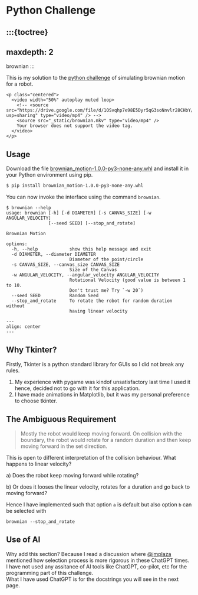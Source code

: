 # Python Challenge

:::{toctree}
---
maxdepth: 2
---

brownian
:::

This is my solution to the [python challenge](https://drive.google.com/file/d/1Mzr-jGvwCpuZoFKmvjXzJxTfjbf2K16w/view) of simulating brownian motion for a robot.

```{raw} html
<p class="centered">
  <video width="50%" autoplay muted loop>
    <!-- <source src="https://drive.google.com/file/d/1OSvqhp7e98E5Dyr5qG3soNnvlr28CHbY/view?usp=sharing" type="video/mp4" /> -->
    <source src="_static/brownian.mkv" type="video/mp4" />
    Your browser does not support the video tag.
  </video>
</p>
```

## Usage

Download the file [brownian_motion-1.0.0-py3-none-any.whl]() and install it in your Python environment using pip.

```bash
$ pip install brownian_motion-1.0.0-py3-none-any.whl
```

You can now invoke the interface using the command `brownian`.

```
$ brownian --help
usage: brownian [-h] [-d DIAMETER] [-s CANVAS_SIZE] [-w ANGULAR_VELOCITY]
                [--seed SEED] [--stop_and_rotate]

Brownian Motion

options:
  -h, --help            show this help message and exit
  -d DIAMETER, --diameter DIAMETER
                        Diameter of the point/circle
  -s CANVAS_SIZE, --canvas_size CANVAS_SIZE
                        Size of the Canvas
  -w ANGULAR_VELOCITY, --angular_velocity ANGULAR_VELOCITY
                        Rotational Velocity (good value is between 1 to 10.
                        Don't trust me? Try `-w 20`)
  --seed SEED           Random Seed
  --stop_and_rotate     To rotate the robot for random duration without
                        having linear velocity
```

```{youtube} C8b3LWTd7l8
---
align: center
---

```

## Why Tkinter?

Firstly, Tkinter is a python standard library for GUIs so I did not break any rules. 

1. My experience with pygame was kindof unsatisfactory last time I used it hence, decided not to go with it for this application.
2. I have made animations in Matplotlib, but it was my personal preference to choose tkinter.


## The Ambiguous Requirement

> Mostly the robot would keep moving forward. On collision with the boundary, the robot would rotate for a random duration and then keep moving forward in the set direction.

This is open to different interpretation of the collision behaviour. What happens to linear velocity? 

a) Does the robot keep moving forward while rotating? 

b) Or does it looses the linear velocity, rotates for a duration and go back to moving forward?

Hence I have implemented such that option `a` is default but also option `b` can be selected with 

```
brownian --stop_and_rotate
```

## Use of AI

Why add this section? Because I read a discussion where [@jmplaza](https://github.com/jmplaza) mentioned how selection process is more rigorous in these ChatGPT times.
<br>
I have not used any assitance of AI tools like ChatGPT, co-pilot, etc for the programming part of this challenge.
<br>
What I have used ChatGPT is for the docstrings you will see in the next page.

